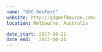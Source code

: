 ```yaml
---
name: "GDG DevFest"
website: http://gdgmelbourne.com/
location: Melbourne, Australia

date_start: 2017-10-21
date_end:   2017-10-21
---
```

